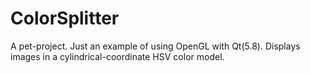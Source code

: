 # ColorSplitter
A pet-project.
Just an example of using OpenGL with Qt(5.8).
Displays images in a cylindrical-coordinate HSV color model.
